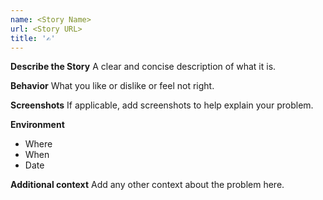 ```yaml
---
name: <Story Name>
url: <Story URL>
title: '✍️'
---
```


**Describe the Story**
A clear and concise description of what it is.

**Behavior**
What you like or dislike or feel not right.

**Screenshots**
If applicable, add screenshots to help explain your problem.

**Environment**
 - Where
 - When
 - Date

**Additional context**
Add any other context about the problem here.
